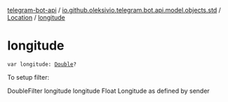 [telegram-bot-api](../../index.md) / [io.github.oleksivio.telegram.bot.api.model.objects.std](../index.md) / [Location](index.md) / [longitude](./longitude.md)

# longitude

`var longitude: `[`Double`](https://kotlinlang.org/api/latest/jvm/stdlib/kotlin/-double/index.html)`?`

To setup filter:

DoubleFilter longitude longitude Float Longitude as defined by sender

